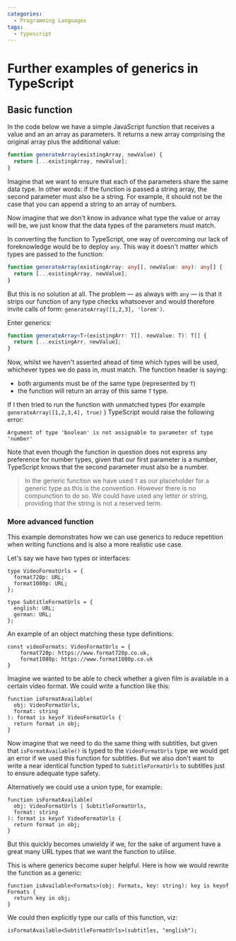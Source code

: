 ```yaml
---
categories:
  - Programming Languages
tags:
  - typescript
---
```


# Further examples of generics in TypeScript

## Basic function

In the code below we have a simple JavaScript function that receives a value and
an an array as parameters. It returns a new array comprising the original array
plus the additional value:

```js
function generateArray(existingArray, newValue) {
  return [...existingArray, newValue];
}
```

Imagine that we want to ensure that each of the parameters share the same data
type. In other words: if the function is passed a string array, the second
parameter must also be a string. For example, it should not be the case that you
can append a string to an array of numbers.

Now imagine that we don't know in advance what type the value or array will be,
we just know that the data types of the parameters must match.

In converting the function to TypeScript, one way of overcoming our lack of
foreknowledge would be to deploy `any`. This way it doesn't matter which types
are passed to the function:

```ts
function generateArray(existingArray: any[], newValue: any): any[] {
  return [...existingArray, newValue];
}
```

But this is no solution at all. The problem — as always with `any` — is that it
strips our function of any type checks whatsoever and would therefore invite
calls of form: `generateArray([1,2,3], 'lorem')`.

Enter generics:

```ts
function generateArray<T>(existingArr: T[], newValue: T): T[] {
  return [...existingArr, newValue];
}
```

Now, whilst we haven't asserted ahead of time which types will be used,
whichever types we do pass in, must match. The function header is saying:

- both arguments must be of the same type (represented by `T`)
- the function will return an array of this same `T` type.

If I then tried to run the function with unmatched types (for example
`generateArray([1,2,3,4], true)` ) TypeScript would raise the following error:

```
Argument of type 'boolean' is not assignable to parameter of type 'number'
```

Note that even though the function in question does not express any preference
for number types, given that our first parameter is a number, TypeScript knows
that the second parameter must also be a number.

> In the generic function we have used `T` as our placeholder for a generic type
> as this is the convention. However there is no compunction to do so. We could
> have used any letter or string, providing that the string is not a reserved
> term.

### More advanced function

This example demonstrates how we can use generics to reduce repetition when
writing functions and is also a more realistic use case.

Let's say we have two types or interfaces:

```tsx
type VideoFormatUrls = {
  format720p: URL;
  format1080p: URL;
};
```

```tsx
type SubtitleFormatUrls = {
  english: URL;
  german: URL;
};
```

An example of an object matching these type definitions:

```tsx
const videoFormats: VideoFormatUrls = {
	format720p: https://www.format720p.co.uk,
	format1080p: https://www.format1080p.co.uk
}
```

Imagine we wanted to be able to check whether a given film is available in a
certain video format. We could write a function like this:

```tsx
function isFormatAvailable(
  obj: VideoFormatUrls,
  format: string
): format is keyof VideoFormatUrls {
  return format in obj;
}
```

Now imagine that we need to do the same thing with subtitles, but given that
`isFormatAvailable()` is typed to the `VideoFormatUrls` type we would get an
error if we used this function for subtitles. But we also don't want to write a
near identical function typed to `SubtitleFormatUrls` to subtitles just to
ensure adequate type safety.

Alternatively we could use a union type, for example:

```tsx
function isFormatAvailable(
  obj: VideoFormatUrls | SubtitleFormatUrls,
  format: string
): format is keyof VideoFormatUrls {
  return format in obj;
}
```

But this quickly becomes unwieldy if we, for the sake of argument have a great
many URL types that we want the function to utilise.

This is where generics become super helpful. Here is how we would rewrite the
function as a generic:

```tsx
function isAvailable<Formats>(obj: Formats, key: string): key is keyof Formats {
  return key in obj;
}
```

We could then explicitly type our calls of this function, viz:

```tsx
isFormatAvailable<SubtitleFormatUrls>(subtitles, "english");
```
